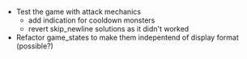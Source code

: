 - Test the game with attack mechanics
    - add indication for cooldown monsters
    - revert skip_newline solutions as it didn't worked
- Refactor game_states to make them indepentend of display format (possible?)
